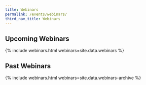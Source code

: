 ```yaml
---
title: Webinars
permalink: /events/webinars/
third_nav_title: Webinars
---
```

## Upcoming Webinars  
{% include webinars.html webinars=site.data.webinars %}
  
## Past Webinars
{% include webinars.html webinars=site.data.webinars-archive %}